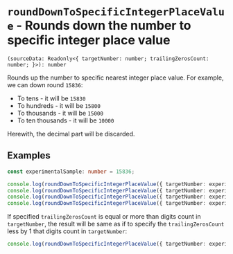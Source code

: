# `roundDownToSpecificIntegerPlaceValue` - Rounds down the number to specific integer place value

```
(sourceData: Readonly<{ targetNumber: number; trailingZerosCount: number; }>): number
```

Rounds up the number to specific nearest integer place value.
For example, we can down round `15836`:

* To tens - it will be `15830`
* To hundreds - it will be `15800`
* To thousands - it will be `15000`
* To ten thousands - it will be `10000`

Herewith, the decimal part will be discarded.


## Examples

```typescript
const experimentalSample: number = 15836;

console.log(roundDownToSpecificIntegerPlaceValue({ targetNumber: experimentalSample, trailingZerosCount: 1 })); // -> 15830
console.log(roundDownToSpecificIntegerPlaceValue({ targetNumber: experimentalSample, trailingZerosCount: 2 })); // -> 15800
console.log(roundDownToSpecificIntegerPlaceValue({ targetNumber: experimentalSample, trailingZerosCount: 3 })); // -> 15000
console.log(roundDownToSpecificIntegerPlaceValue({ targetNumber: experimentalSample, trailingZerosCount: 4 })); // -> 10000
```

If specified `trailingZerosCount` is equal or more than digits count in `targetNumber`, the result will be same as if
  to specify the `trailingZerosCount` less by 1 that digits count in `targetNumber`:

```typescript
console.log(roundDownToSpecificIntegerPlaceValue({ targetNumber: experimentalSample, trailingZerosCount: 5 })); // -> 10000
```
